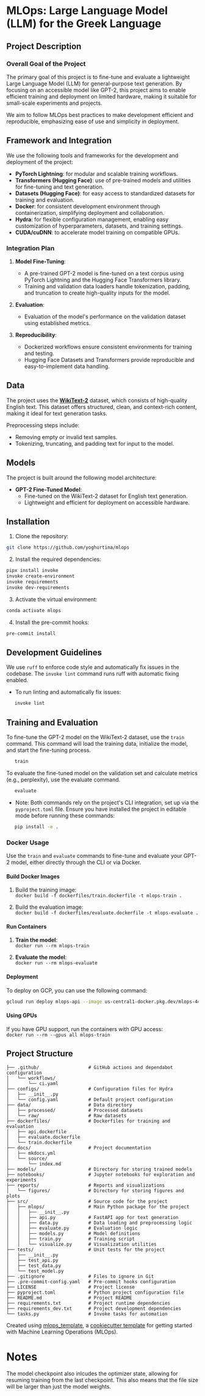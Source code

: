 # MLOps: Large Language Model (LLM) for the Greek Language

## Project Description

### Overall Goal of the Project
The primary goal of this project is to fine-tune and evaluate a 
lightweight Large Language Model (LLM) for general-purpose text generation. 
By focusing on an accessible model like GPT-2, this project aims to enable 
efficient training and deployment on limited hardware, 
making it suitable for small-scale experiments and projects.

We aim to follow MLOps best practices to make development efficient and reproducible,
emphasizing ease of use and simplicity in deployment.

## Framework and Integration

We use the following tools and frameworks for the development and deployment of the project:

- **PyTorch Lightning**: for modular and scalable training workflows.
- **Transformers (Hugging Face)**: use of pre-trained models and utilities for fine-tuning and text generation.
- **Datasets (Hugging Face)**: for easy access to standardized datasets for training and evaluation.
- **Docker**: for consistent development environment through containerization, simplifying deployment and collaboration.
- **Hydra**: for flexible configuration management, enabling easy customization of hyperparameters, datasets, and training settings.
- **CUDA/cuDNN**: to accelerate model training on compatible GPUs.

### Integration Plan

1. **Model Fine-Tuning**:  
   - A pre-trained GPT-2 model is fine-tuned on a text corpus using PyTorch Lightning and the Hugging Face Transformers library.
   - Training and validation data loaders handle tokenization, padding, and truncation to create high-quality inputs for the model.

2. **Evaluation**:  
   - Evaluation of the model's performance on the validation dataset using established metrics.

3. **Reproducibility**:  
   - Dockerized workflows ensure consistent environments for training and testing.
   - Hugging Face Datasets and Transformers provide reproducible and easy-to-implement data handling.

## Data


The project uses the [**WikiText-2**](https://huggingface.co/datasets/Salesforce/wikitext) dataset, 
which consists of high-quality English text. 
This dataset offers structured, clean, and context-rich content,
making it ideal for text generation tasks.

Preprocessing steps include:
- Removing empty or invalid text samples.
- Tokenizing, truncating, and padding text for input to the model.

## Models

The project is built around the following model architecture:

- **GPT-2 Fine-Tuned Model**:
  - Fine-tuned on the WikiText-2 dataset for English text generation.
  - Lightweight and efficient for deployment on accessible hardware.

## Installation

1. Clone the repository:
```bash
git clone https://github.com/yoghurtina/mlops
```
2. Install the required dependencies:
```bash
pipx install invoke
invoke create-environment
invoke requirements
invoke dev-requirements
```
3. Activate the virtual environment:
```bash
conda activate mlops
```
4. Install the pre-commit hooks:
```bash
pre-commit install
```

## Development Guidelines

We use `ruff` to enforce code style and automatically fix issues in the codebase. 
The `invoke lint` command runs ruff with automatic fixing enabled.

- To run linting and automatically fix issues:
```bash
   invoke lint
```
## Training and Evaluation
To fine-tune the GPT-2 model on the WikiText-2 dataset, use the `train` command. 
This command will load the training data, initialize the model, and start the fine-tuning process.

```bash
   train
```
To evaluate the fine-tuned model on the validation set and calculate metrics (e.g., perplexity), use the evaluate command.
```bash
   evaluate
```
- Note: Both commands rely on the project's CLI integration, set up via the `pyproject.toml` file.
Ensure you have installed the project in editable mode before running these commands:
```bash
   pip install -e .
```
### Docker Usage
Use the `train` and `evaluate` commands to fine-tune and evaluate your GPT-2 model, 
either directly through the CLI or via Docker.

#### Build Docker Images

1. Build the training image:  
   `docker build -f dockerfiles/train.dockerfile -t mlops-train .`

2. Build the evaluation image:  
   `docker build -f dockerfiles/evaluate.dockerfile -t mlops-evaluate .`

#### Run Containers

1. **Train the model**:  
   `docker run --rm mlops-train`

2. **Evaluate the model**:  
   `docker run --rm mlops-evaluate`
   
#### Deployment

To deploy on GCP, you can use the following command:
```bash
gcloud run deploy mlops-api --image us-central1-docker.pkg.dev/mlops-448421/mlops-docker-repo/mlops-api --platform managed --region us-central1 --allow-unauthenticated
```

#### Using GPUs

If you have GPU support, run the containers with GPU access:  
`docker run --rm --gpus all mlops-train`


## Project Structure
```
├── .github/                  # GitHub actions and dependabot configuration
│   └── workflows/
│       └── ci.yaml
├── configs/                  # Configuration files for Hydra
│   ├── __init__.py
│   └── config.yaml           # Default project configuration
├── data/                     # Data directory
│   ├── processed/            # Processed datasets
│   └── raw/                  # Raw datasets
├── dockerfiles/              # Dockerfiles for training and evaluation
│   ├── api.dockerfile
│   ├── evaluate.dockerfile
│   └── train.dockerfile
├── docs/                     # Project documentation
│   ├── mkdocs.yml
│   └── source/
│       └── index.md
├── models/                   # Directory for storing trained models
├── notebooks/                # Jupyter notebooks for exploration and experiments
├── reports/                  # Reports and visualizations
│   └── figures/              # Directory for storing figures and plots
├── src/                      # Source code for the project
│   ├── mlops/                # Main Python package for the project
│   │   ├── __init__.py
│   │   ├── api.py            # FastAPI app for text generation
│   │   ├── data.py           # Data loading and preprocessing logic
│   │   ├── evaluate.py       # Evaluation logic
│   │   ├── models.py         # Model definitions
│   │   ├── train.py          # Training script
│   │   └── visualize.py      # Visualization utilities
├── tests/                    # Unit tests for the project
│   ├── __init__.py
│   ├── test_api.py
│   ├── test_data.py
│   └── test_model.py
├── .gitignore                # Files to ignore in Git
├── .pre-commit-config.yaml   # Pre-commit hooks configuration
├── LICENSE                   # Project license
├── pyproject.toml            # Python project configuration file
├── README.md                 # Project README
├── requirements.txt          # Project runtime dependencies
├── requirements_dev.txt      # Project development dependencies
└── tasks.py                  # Invoke tasks for automation
```

Created using [mlops_template](https://github.com/SkafteNicki/mlops_template),
a [cookiecutter template](https://github.com/cookiecutter/cookiecutter) for getting
started with Machine Learning Operations (MLOps).

# Notes

The model checkpoint also inlcudes the optimizer state, allowing for resuming training from the last checkpoint.
This also means that the file size will be larger than just the model weights.
